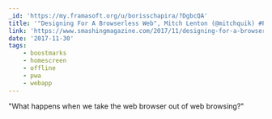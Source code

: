 ```yaml
---
_id: 'https://my.framasoft.org/u/borisschapira/?DgbcQA'
title: '"Designing For A Browserless Web", Mitch Lenton (@mitchquik) #PWA #UX'
link: 'https://www.smashingmagazine.com/2017/11/designing-for-a-browserless-web/'
date: '2017-11-30'
tags:
    - boostmarks
    - homescreen
    - offline
    - pwa
    - webapp
---
```


<div class="markdown"><p>&quot;What happens when we take the web browser out of web browsing?&quot;
</p></div>
